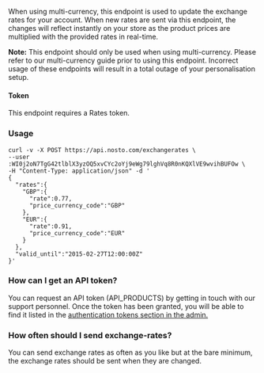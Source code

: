 When using multi-currency, this endpoint is used to update the exchange rates for your account. When new rates are sent via this endpoint, the changes will reflect instantly on your store as the product prices are multiplied with the provided rates in real-time.

**Note:** This endpoint should only be used when using multi-currency. Please refer to our multi-currency guide prior to using this endpoint. Incorrect usage of these endpoints will result in a total outage of your personalisation setup.

#### Token

This endpoint requires a Rates token.

### Usage

```shell
curl -v -X POST https://api.nosto.com/exchangerates \
--user :WI0j2oN7TgG42tlblX3yzOQ5xvCYc2oYj9eWg79lghVq8R0nKQXlVE9wvihBUFOw \
-H "Content-Type: application/json" -d '
{
  "rates":{
    "GBP":{
      "rate":0.77,
      "price_currency_code":"GBP"
    },
    "EUR":{
      "rate":0.91,
      "price_currency_code":"EUR"
    }
  },
  "valid_until":"2015-02-27T12:00:00Z"
}'
```

### How can I get an API token?

You can request an API token (API_PRODUCTS) by getting in touch with our support personnel. Once the token has been granted, you will be able to find it listed in the [authentication tokens section in the admin.](https://help.nosto.com/settings-and-troubleshooting-faq/settings-authentication-tokens)

### How often should I send exchange-rates?

You can send exchange rates as often as you like but at the bare minimum, the exchange rates should be sent when they are changed.
